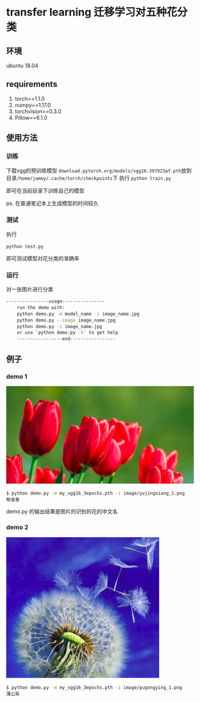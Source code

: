# transfer learning 迁移学习对五种花分类

## 环境
ubuntu 18.04

## requirements
1. torch==1.1.0
2. numpy==1.17.0
3. torchvision==0.3.0
4. Pillow==6.1.0

## 使用方法
### 训练

下载vgg的预训练模型
`download.pytorch.org/models/vgg16-397923af.pth`放到目录`/home/jamey/.cache/torch/checkpoints`下
执行
`python train.py` 

即可在当前目录下训练自己的模型

ps. 在普通笔记本上生成模型的时间较久

### 测试

执行

`python test.py`

即可测试模型对花分类的准确率

### 运行

对一张图片进行分类

```bash
----------------usage----------------
    run the demo with:
    python demo.py -m model_name -i image_name.jpg
    python demo.py --image image_name.jpg
    python demo.py -i image_name.jpg
    or use `python demo.py -h` to get help
    -----------------end-----------------
```

## 例子

### demo 1

![](./image/yvjingxiang_1.png)

```bash
$ python demo.py -m my_vgg16_3epochs.pth -i image/yvjingxiang_1.png
郁金香
```

demo.py 的输出结果是图片的识别的花的中文名

### demo 2

![](./image/pugongying_1.png)

```bash
$ python demo.py -m my_vgg16_3epochs.pth -i image/pugongying_1.png
蒲公英
```

